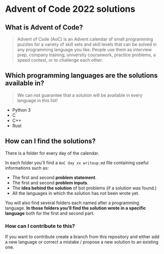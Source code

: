 # Advent of Code 2022 solutions

## What is Advent of Code?

> Advent of Code (AoC) is an Advent calendar of small programming puzzles for a variety of skill sets and skill levels that can be solved in any programming language you like. People use them as interview prep, company training, university coursework, practice problems, a speed contest, or to challenge each other.

## Which programming languages are the solutions available in?

> We can not guarantee that a solution will be available in every language in this list!

- Python 3
- C
- C++
- Rust

## How can I find the solutions?

There is a folder for every day of the calendar.

In each folder you'll find a `AoC day xx writeup.md` file containing useful informations such as:

- The first and second **problem statement**.
- The first and second **problem inputs**.
- The **idea behind the solution** of bot problems (if a solution was found.)
- All the languages in which the solution has not been wrote yet.

You will also find several folders each named after a programming language. **In those folders you'll find the solution wrote in a specific language** both for the first and second part.

### How can I contribute to this?

If you want to contribute create a branch from this repository and either add a new language or correct a mistake / propose a new solution to an existing one.
